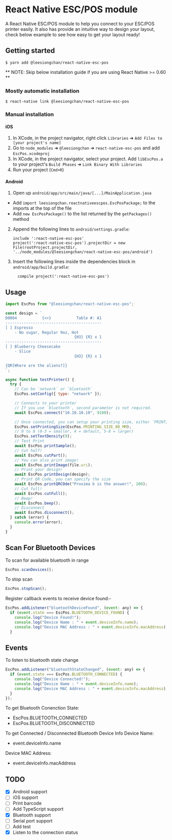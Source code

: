 # React Native ESC/POS module

A React Native ESC/POS module to help you connect to your ESC/POS printer easily.
It also has provide an intuitive way to design your layout, check below example to see how easy to get your layout ready!

## Getting started

`$ yarn add @leesiongchan/react-native-esc-pos`

** NOTE: Skip below installation guide if you are using React Native >= 0.60 **

### Mostly automatic installation

`$ react-native link @leesiongchan/react-native-esc-pos`

### Manual installation

#### iOS

1. In XCode, in the project navigator, right click `Libraries` ➜ `Add Files to [your project's name]`
2. Go to `node_modules` ➜ `@leesiongchan` ➜ `react-native-esc-pos` and add `EscPos.xcodeproj`
3. In XCode, in the project navigator, select your project. Add `libEscPos.a` to your project's `Build Phases` ➜ `Link Binary With Libraries`
4. Run your project (`Cmd+R`)

#### Android

1. Open up `android/app/src/main/java/[...]/MainApplication.java`

- Add `import leesiongchan.reactnativeescpos.EscPosPackage;` to the imports at the top of the file
- Add `new EscPosPackage()` to the list returned by the `getPackages()` method

2. Append the following lines to `android/settings.gradle`:
   ```
   include ':react-native-esc-pos'
   project(':react-native-esc-pos').projectDir = new File(rootProject.projectDir, 	'../node_modules/@leesiongchan/react-native-esc-pos/android')
   ```
3. Insert the following lines inside the dependencies block in `android/app/build.gradle`:
   ```
     compile project(':react-native-esc-pos')
   ```

## Usage

```javascript
import EscPos from "@leesiongchan/react-native-esc-pos";

const design = `
D0004           {<>}           Table #: A1
------------------------------------------
[ ] Espresso
    - No sugar, Regular 9oz, Hot
                              {H3} {R} x 1
------------------------------------------
[ ] Blueberry Cheesecake
    - Slice
                              {H3} {R} x 1

{QR[Where are the aliens?]}
`;

async function testPrinter() {
  try {
    // Can be `network` or `bluetooth`
    EscPos.setConfig({ type: "network" });

    // Connects to your printer
    // If you use `bluetooth`, second parameter is not required.
    await EscPos.connect("10.10.10.10", 9100);

    // Once connected, you can setup your printing size, either `PRINTING_SIZE_58_MM` or `PRINTING_SIZE_80_MM`
    EscPos.setPrintingSize(EscPos.PRINTING_SIZE_80_MM);
    // 0 to 8 (0-3 = smaller, 4 = default, 5-8 = larger)
    EscPos.setTextDensity(9);
    // Test Print
    await EscPos.printSample();
    // Cut half!
    await EscPos.cutPart();
    // You can also print image!
    await EscPos.printImage(file.uri);
    // Print your design!
    await EscPos.printDesign(design);
    // Print QR Code, you can specify the size
    await EscPos.printQRCOde("Proxima b is the answer!", 200);
    // Cut full!
    await EscPos.cutFull();
    // Beep!
    await EscPos.beep();
    // Disconnect
    await EscPos.disconnect();
  } catch (error) {
    console.error(error);
  }
}
```

## Scan For Bluetooth Devices

To scan for available bluetooth in range

```javascript
EscPos.scanDevices();
```

To stop scan

```javascript
EscPos.stopScan();
```

Register callback events to receive device found:-

```javascript
EscPos.addListener("bluetoothDeviceFound", (event: any) => {
  if (event.state === EscPos.BLUETOOTH_DEVICE_FOUND) {
    console.log("Device Found!");
    console.log("Device Name : " + event.deviceInfo.name);
    console.log("Device MAC Address : " + event.deviceInfo.macAddress);
  }
```

## Events

To listen to bluetooth state change

```javascript
EscPos.addListener("bluetoothStateChanged", (event: any) => {
  if (event.state === EscPos.BLUETOOTH_CONNECTED) {
    console.log("Device Connected!");
    console.log("Device Name : " + event.deviceInfo.name);
    console.log("Device MAC Address : " + event.deviceInfo.macAddress);
  }
});
```

To get Bluetooth Conenction State:

- EscPos.BLUETOOTH_CONNECTED
- EscPos.BLUETOOTH_DISCONNECTED

To get Connected / Disconnected Bluetooth Device Info
Device Name:

- event.deviceInfo.name

Device MAC Address:

- event.deviceInfo.macAddress

## TODO

- [x] Android support
- [ ] iOS support
- [ ] Print barcode
- [ ] Add TypeScript support
- [x] Bluetooth support
- [ ] Serial port support
- [ ] Add test
- [x] Listen to the connection status
